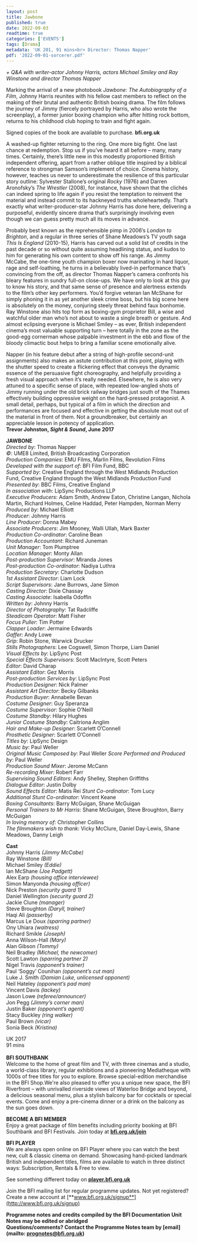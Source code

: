 ```yaml
---
layout: post
title: Jawbone
published: true
date: 2022-09-03
readtime: true
categories: ['EVENTS']
tags: [Drama]
metadata: 'UK 201, 91 mins<br> Director: Thomas Napper'
pdf: '2022-09-01-sorcerer.pdf'
---
```


_+ Q&A with writer-actor Johnny Harris, actors Michael Smiley and Ray Winstone and director Thomas Napper_

Marking the arrival of a new photobook _Jawbone: The Autobiography of a Film_, Johnny Harris reunites with his fellow cast members to reflect on the making of their brutal and authentic British boxing drama. The film follows the journey of Jimmy (fiercely portrayed by Harris, who also wrote the screenplay), a former junior boxing champion who after hitting rock bottom, returns to his childhood club hoping to train and fight again.  

Signed copies of the book are available to purchase.
**bfi.org.uk**  

A washed-up fighter returning to the ring. One more big fight. One last chance at redemption. Stop us if you’ve heard it all before – many, many times. Certainly, there’s little new in this modestly proportioned British independent offering, apart from a rather oblique title inspired by a biblical reference to strongman Samson’s implement of choice. Cinema history, however, teaches us never to underestimate the resilience of this particular story outline: Sylvester Stallone’s original _Rocky_ (1976) and Darren Aronofsky’s  _The Wrestler_ (2008), for instance, have shown that the clichés can indeed spring to life again if you resist the temptation to reinvent the material and instead commit to its hackneyed truths wholeheartedly. That’s exactly what writer-producer-star Johnny Harris has done here, delivering a purposeful, evidently sincere drama that’s surprisingly involving even though we can guess pretty much all its moves in advance.

Probably best known as the reprehensible pimp in 2006’s _London to Brighton_, and a regular in three series of Shane Meadows’s TV youth saga _This Is England_ (2010-15), Harris has carved out a solid list of credits in the past decade or so without quite assuming headlining status, and kudos to him for generating his own content to show off his range. As Jimmy McCabe, the one-time youth champion boxer now marinating in hard liquor, rage and self-loathing, he turns in a believably lived-in performance that’s convincing from the off, as director Thomas Napper’s camera confronts his bleary features in sundry full-on close-ups. We have only to look at this guy to know his story, and that same sense of presence and alertness extends to the film’s other key performers. You’d forgive veteran Ian McShane for simply phoning it in as yet another sleek crime boss, but his big scene here is absolutely on the money, conjuring steely threat behind faux bonhomie. Ray Winstone also hits top form as boxing-gym proprietor Bill, a wise and watchful older man who’s not about to waste a single breath or gesture. And almost eclipsing everyone is Michael Smiley – as ever, British independent cinema’s most valuable supporting turn – here totally in the zone as the good-egg cornerman whose palpable investment in the ebb and flow of the bloody climactic bout helps to bring a familiar scene emotionally alive.

Napper (in his feature debut after a string of high-profile second-unit assignments) also makes an astute contribution at this point, playing with the shutter speed to create a flickering effect that conveys the dynamic essence of the persuasive fight choreography, and helpfully providing a fresh visual approach when it’s really needed. Elsewhere, he is also very attuned to a specific sense of place, with repeated low-angled shots of Jimmy running under the old brick railway bridges just south of the Thames effectively building oppressive weight on the hard-pressed protagonist. A small detail, perhaps, but typical of a film in which the direction and performances are focused and effective in getting the absolute most out of the material in front of them. Not a groundbreaker, but certainly an appreciable lesson in potency of application.  
**Trevor Johnston, _Sight & Sound_, June 2017**  

**JAWBONE**  
_Directed by_: Thomas Napper  
_©_: UME8 Limited, British Broadcasting Corporation  
_Production Companies_: EMU Films, Marlin Films, Revolution Films  
_Developed with the support of_: BFI Film Fund, BBC  
_Supported by_: Creative England through the West Midlands Production Fund, Creative England through the West Midlands Production Fund  
_Presented by_: BBC Films, Creative England  
_In association with_: LipSync Productions LLP  
_Executive Producers_: Adam Smith, Andrew Eaton, Christine Langan, Nichola Martin, Richard Holmes, Celine Haddad, Peter Hampden, Norman Merry  
_Produced by_: Michael Elliott  
_Producer_: Johnny Harris  
_Line Producer_: Donna Mabey  
_Associate Producers_: Jim Mooney, Walli Ullah, Mark Baxter  
_Production Co-ordinator_: Caroline Bean  
_Production Accountant_: Richard Juneman  
_Unit Manager_: Tom Plumptree  
_Location Manager_: Monty Allan  
_Post-production Supervisor_: Miranda Jones  
_Post-production Co-ordinator_: Nadiya Luthra  
_Production Secretary_: Charlotte Dudson  
_1st Assistant Director_: Liam Lock  
_Script Supervisors_: Jane Burrows, Jane Simon  
_Casting Director_: Dixie Chassay  
_Casting Associate_: Isabella Odoffin  
_Written by_: Johnny Harris  
_Director of Photography_: Tat Radcliffe  
_Steadicam Operator_: Matt Fisher  
_Focus Puller_: Tim Potter  
_Clapper Loader_: Jermaine Edwards  
_Gaffer_: Andy Lowe  
_Grip_: Robin Stone, Warwick Drucker  
_Stills Photographers_: Lee Cogswell, Simon Thorpe, Liam Daniel  
_Visual Effects by_: LipSync Post  
_Special Effects Supervisors_: Scott MacIntyre, Scott Peters  
_Editor_: David Charap  
_Assistant Editor_: Gez Morris  
_Post-production Services by_: LipSync Post  
_Production Designer_: Nick Palmer  
_Assistant Art Director_: Becky Gilbanks  
_Production Buyer_: Annabelle Bevan  
_Costume Designer_: Guy Speranza  
_Costume Supervisor_: Sophie O’Neill  
_Costume Standby_: Hilary Hughes  
_Junior Costume Standby_: Caitriona Anglim  
_Hair and Make-up Designer_: Scarlett O’Connell  
_Prosthetic Designer_: Scarlett O’Connell  
_Titles by_: LipSync Design  
_Music by_: Paul Weller  
_Original Music Composed by_: Paul Weller
_Score Performed and Produced by_: Paul Weller  
_Production Sound Mixer_: Jerome McCann  
_Re-recording Mixer_: Robert Farr  
_Supervising Sound Editors_: Andy Shelley, Stephen Griffiths  
_Dialogue Editor_: Justin Dolby  
_Sound Effects Editor_: Matis Rei
_Stunt Co-ordinator_: Tom Lucy  
_Additional Stunt Co-ordinator_: Vincent Keane  
_Boxing Consultants_: Barry McGuigan, Shane McGuigan  
_Personal Trainers to Mr Harris_: Shane McGuigan, Steve Broughton, Barry McGuigan  
_In loving memory of_: Christopher Collins  
_The filmmakers wish to thank_: Vicky McClure, Daniel Day-Lewis, Shane Meadows, Danny Leigh  

**Cast**  
Johnny Harris _(Jimmy McCabe)_  
Ray Winstone _(Bill)_  
Michael Smiley _(Eddie)_  
Ian McShane _(Joe Padgett)_  
Alex Earp _(housing office interviewee)_  
Simon Manyonda _(housing officer)_  
Nick Preston _(security guard 1)_  
Daniel Wellington _(security guard 2)_  
Jackie Clune _(manager)_  
Steve Broughton _(Daryll, trainer)_  
Haqi Ali _(passerby)_  
Marcus Le Doux _(sparring partner)_  
Ony Uhiara _(waitress)_  
Richard Smikle _(Joseph)_  
Anna Wilson-Hall _(Mary)_  
Alan Gibson _(Tommy)_  
Neil Bradley _(Michael, the newcomer)_  
Scott Lawton _(sparring partner 2)_  
Nigel Travis _(opponent’s trainer)_  
Paul ‘Soggy’ Counihan _(opponent’s cut man)_  
Luke J. Smith _(Damian Luke, unlicensed opponent)_  
Neil Hateley _(opponent’s pad man)_  
Vincent Davis _(lackey)_  
Jason Lowe _(referee/announcer)_  
Jon Pegg _(Jimmy’s corner man)_  
Justin Baker _(opponent’s agent)_  
Stacy Buckley _(ring walker)_  
Paul Brown _(vicar)_  
Sonia Beck _(Kristina)_  

UK 2017  
91 mins  
<br>
**BFI SOUTHBANK**  
Welcome to the home of great film and TV, with three cinemas and a studio, a world-class library, regular exhibitions and a pioneering Mediatheque with 1000s of free titles for you to explore. Browse special-edition merchandise in the BFI Shop.We&#39;re also pleased to offer you a unique new space, the BFI Riverfront – with unrivalled riverside views of Waterloo Bridge and beyond, a delicious seasonal menu, plus a stylish balcony bar for cocktails or special events. Come and enjoy a pre-cinema dinner or a drink on the balcony as the sun goes down.  

**BECOME A BFI MEMBER**  
Enjoy a great package of film benefits including priority booking at BFI Southbank and BFI Festivals. Join today at [**bfi.org.uk/join**](http://www.bfi.org.uk/join)  

**BFI PLAYER**  
 We are always open online on BFI Player where you can watch the best new, cult &amp; classic cinema on demand. Showcasing hand-picked landmark British and independent titles, films are available to watch in three distinct ways: Subscription, Rentals &amp; Free to view.  

See something different today on [**player.bfi.org.uk**](https://player.bfi.org.uk)  

Join the BFI mailing list for regular programme updates. Not yet registered? Create a new account at [**www.bfi.org.uk/signup**](http://www.bfi.org.uk/signup)

**Programme notes and credits compiled by the BFI Documentation Unit  
Notes may be edited or abridged  
Questions/comments? Contact the Programme Notes team by [email](mailto: prognotes@bfi.org.uk)**

